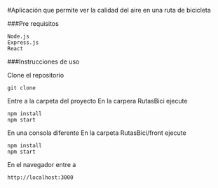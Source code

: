 #Aplicación que permite ver la calidad del aire en una ruta de bicicleta

###Pre requisitos

```
Node.js
Express.js
React
```

###Instrucciones de uso

Clone el repositorio
```
git clone 
```

Entre a la carpeta del proyecto
En la carpera RutasBici ejecute 
```
npm install 
npm start 
```

En una consola diferente 
En la carpeta RutasBici/front ejecute

```
npm install
npm start
```

En el navegador entre a 
```
http://localhost:3000
```
